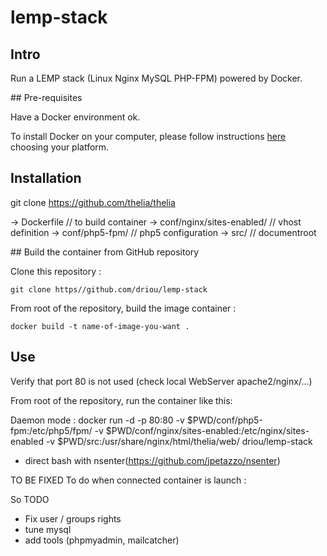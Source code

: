 # lemp-stack

## Intro 

Run a LEMP stack (Linux Nginx MySQL PHP-FPM) powered by Docker.

## Pre-requisites

Have a Docker environment ok.

To install Docker on your computer, please follow instructions [here](https://docs.docker.com/installation/) choosing your platform.

## Installation

git clone https://github.com/thelia/thelia

-> Dockerfile 			// to build container
-> conf/nginx/sites-enabled/ 	// vhost definition
-> conf/php5-fpm/ 		// php5 configuration
-> src/ 			// documentroot 

## Build the container from GitHub repository

Clone this repository : 

```
git clone https//github.com/driou/lemp-stack
```

From root of the repository, build the image container :

```
docker build -t name-of-image-you-want . 
```

## Use 

Verify that port 80 is not used (check local WebServer apache2/nginx/...)

From root of the repository, run the container like this: 

Daemon mode :
docker run -d -p 80:80 -v $PWD/conf/php5-fpm:/etc/php5/fpm/ -v $PWD/conf/nginx/sites-enabled:/etc/nginx/sites-enabled -v $PWD/src:/usr/share/nginx/html/thelia/web/ driou/lemp-stack 


- direct bash with nsenter(https://github.com/jpetazzo/nsenter)

TO BE FIXED
To do when connected container is launch :

So TODO
- Fix user / groups rights
- tune mysql
- add tools (phpmyadmin, mailcatcher)

